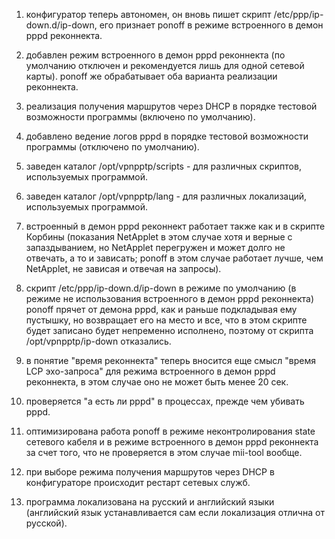 1) конфигуратор теперь автономен, он вновь пишет скрипт /etc/ppp/ip-down.d/ip-down, его признает ponoff в режиме встроенного в демон pppd реконнекта.

2) добавлен режим встроенного в демон pppd реконнекта (по умолчанию отключен и рекомендуется лишь для одной сетевой карты). ponoff же обрабатывает оба варианта реализации реконнекта.

3) реализация получения маршрутов через DHCP в порядке тестовой возможности программы (включено по умолчанию).

4) добавлено ведение логов pppd в порядке тестовой возможности программы (отключено по умолчанию).

5) заведен каталог /opt/vpnpptp/scripts - для различных скриптов, используемых программой.

6) заведен каталог /opt/vpnpptp/lang - для различных локализаций, используемых программой.

7) встроенный в демон pppd реконнект работает также как и в скрипте Корбины (показания NetApplet в этом случае хотя и верные с запаздыванием, но NetApplet перегружен и может долго не отвечать, а то и зависать; ponoff в этом случае работает лучше, чем NetApplet, не зависая и отвечая на запросы).

8) скрипт /etc/ppp/ip-down.d/ip-down в режиме по умолчанию (в режиме не использования встроенного в демон pppd реконнекта) ponoff прячет от демона pppd, как и раньше подкладывая ему пустышку, но возвращает его на место и все, что в этом скрипте будет записано будет непременно исполнено, поэтому от скрипта /opt/vpnpptp/ip-down отказались.

9) в понятие "время реконнекта" теперь вносится еще смысл "время LCP эхо-запроса" для режима встроенного в демон pppd реконнекта, в этом случае оно не может быть менее 20 сек.

10) проверяется "а есть ли pppd" в процессах, прежде чем убивать pppd.

11) оптимизирована работа ponoff в режиме неконтролирования state сетевого кабеля и в режиме встроенного в демон pppd реконнекта за счет того, что не проверяется в этом случае mii-tool вообще.

12) при выборе режима получения маршрутов через DHCP в конфигураторе происходит рестарт сетевых служб.

13) программа локализована на русский и английский языки (английский язык устанавливается сам если локализация отлична от русской).

